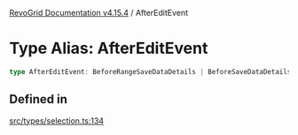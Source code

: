 [RevoGrid Documentation v4.15.4](README.md) / AfterEditEvent

# Type Alias: AfterEditEvent

```ts
type AfterEditEvent: BeforeRangeSaveDataDetails | BeforeSaveDataDetails;
```

## Defined in

[src/types/selection.ts:134](https://github.com/revolist/revogrid/blob/1645225511bdf49c1a62fd26a91ac5b7e1558fd9/src/types/selection.ts#L134)
